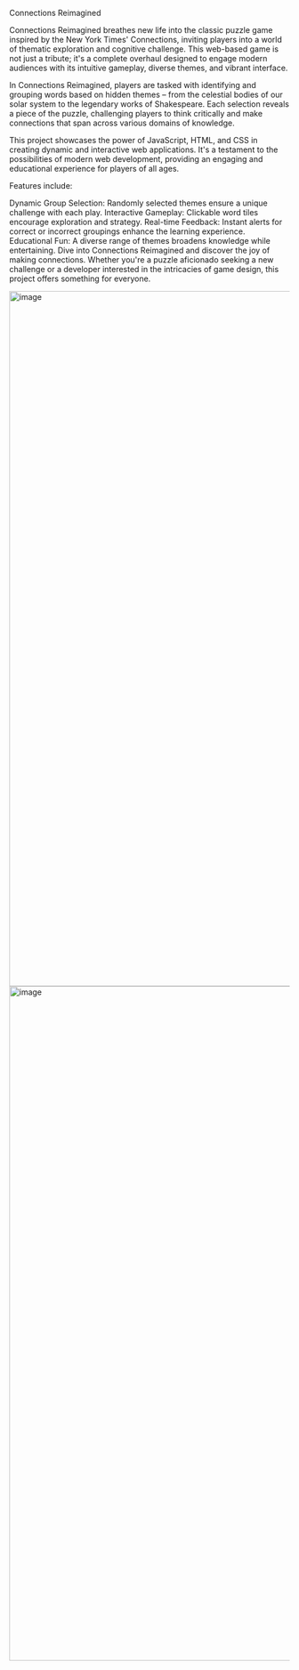 Connections Reimagined

Connections Reimagined breathes new life into the classic puzzle game inspired by the New York Times' Connections, inviting players into a world of thematic exploration and cognitive challenge. This web-based game is not just a tribute; it's a complete overhaul designed to engage modern audiences with its intuitive gameplay, diverse themes, and vibrant interface.

In Connections Reimagined, players are tasked with identifying and grouping words based on hidden themes – from the celestial bodies of our solar system to the legendary works of Shakespeare. Each selection reveals a piece of the puzzle, challenging players to think critically and make connections that span across various domains of knowledge.

This project showcases the power of JavaScript, HTML, and CSS in creating dynamic and interactive web applications. It's a testament to the possibilities of modern web development, providing an engaging and educational experience for players of all ages.

Features include:

Dynamic Group Selection: Randomly selected themes ensure a unique challenge with each play.
Interactive Gameplay: Clickable word tiles encourage exploration and strategy.
Real-time Feedback: Instant alerts for correct or incorrect groupings enhance the learning experience.
Educational Fun: A diverse range of themes broadens knowledge while entertaining.
Dive into Connections Reimagined and discover the joy of making connections. Whether you're a puzzle aficionado seeking a new challenge or a developer interested in the intricacies of game design, this project offers something for everyone.



<img width="1250" alt="image" src="https://github.com/vineetshub/Connections/assets/149412951/c9029e7b-e8d3-40b5-a54b-6fa8ff8263a4">
<img width="1213" alt="image" src="https://github.com/vineetshub/Connections/assets/149412951/f071163a-bdf2-41db-8e59-c3688a716855">



